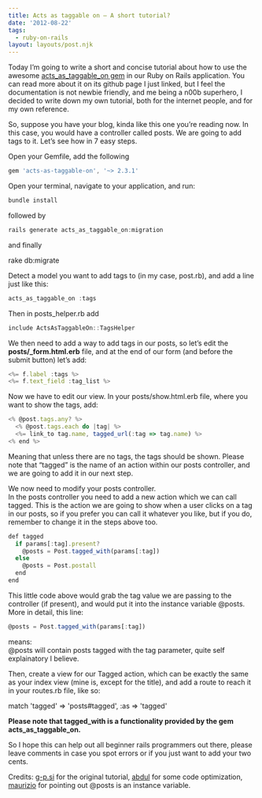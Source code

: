 ```yaml
---
title: Acts as taggable on – A short tutorial?
date: '2012-08-22'
tags:
  - ruby-on-rails
layout: layouts/post.njk
---
```

Today I’m going to write a short and concise tutorial about how to use the awesome [acts\_as\_taggable\_on gem](https://github.com/mbleigh/acts-as-taggable-on/ "Acts as taggable on gem") in our Ruby on Rails application. You can read more about it on its github page I just linked, but I feel the documentation is not newbie friendly, and me being a n00b superhero, I decided to write down my own tutorial, both for the internet people, and for my own reference.

So, suppose you have your blog, kinda like this one you’re reading now. In this case, you would have a controller called posts. We are going to add tags to it. Let’s see how in 7 easy steps.

Open your Gemfile, add the following

```js
gem 'acts-as-taggable-on', '~> 2.3.1'
```

Open your terminal, navigate to your application, and run:

```js
bundle install
```

followed by

```js
rails generate acts_as_taggable_on:migration
```

and finally

rake db:migrate

Detect a model you want to add tags to (in my case, post.rb), and add a line just like this:

```js
acts_as_taggable_on :tags
```

Then in posts_helper.rb add

```js
include ActsAsTaggableOn::TagsHelper
```

We then need to add a way to add tags in our posts, so let’s edit the **posts/\_form.html.erb** file, and at the end of our form (and before the submit button) let’s add:

```js
<%= f.label :tags %>
<%= f.text_field :tag_list %>
```

Now we have to edit our view. In your posts/show.html.erb file, where you want to show the tags, add:

```js
<% @post.tags.any? %>
  <% @post.tags.each do |tag| %>
  <%= link_to tag.name, tagged_url(:tag => tag.name) %>
<% end %>
```

Meaning that unless there are no tags, the tags should be shown. Please note that “tagged” is the name of an action within our posts controller, and we are going to add it in our next step.

We now need to modify your posts controller.  
In the posts controller you need to add a new action which we can call tagged. This is the action we are going to show when a user clicks on a tag in our posts, so if you prefer you can call it whatever you like, but if you do, remember to change it in the steps above too.

```js
def tagged
  if params[:tag].present? 
    @posts = Post.tagged_with(params[:tag])
  else 
    @posts = Post.postall
  end  
end
```

This little code above would grab the tag value we are passing to the controller (if present), and would put it into the instance variable @posts.  
More in detail, this line:

```js
@posts = Post.tagged_with(params[:tag])
```

means:  
@posts will contain posts tagged with the tag parameter, quite self explainatory I believe.

Then, create a view for our Tagged action, which can be exactly the same as your index view (mine is, except for the title), and add a route to reach it in your routes.rb file, like so:

match 'tagged' => 'posts#tagged', :as => 'tagged'

**Please note that tagged_with is a functionality provided by the gem acts_as_taggable_on.**

So I hope this can help out all beginner rails programmers out there, please leave comments in case you spot errors or if you just want to add your two cents.

Credits: [g\-p.si](http://http//g-p.si/posts/tagging-with-acts-as-taggable-on) for the original tutorial, [abdul](http://abdul-barek-rails.blogspot.com/) for some code optimization, [maurizio](https://plus.google.com/100973969013103507046/about) for pointing out @posts is an instance variable.
